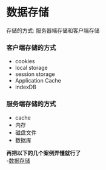 # 数据存储
存储的方式: 服务器端存储和客户端存储  

### 客户端存储的方式 
+ cookies
+ local storage
+ session storage
+ Application Cache
+ indexDB

### 服务端存储的方式
+ cache
+ 内存
+ 磁盘文件
+ 数据库

**再把以下的几个案例弄懂就行了**  
-[数据存储](https://spa.wangding.in/chapters/ch09-data-storage.html)

